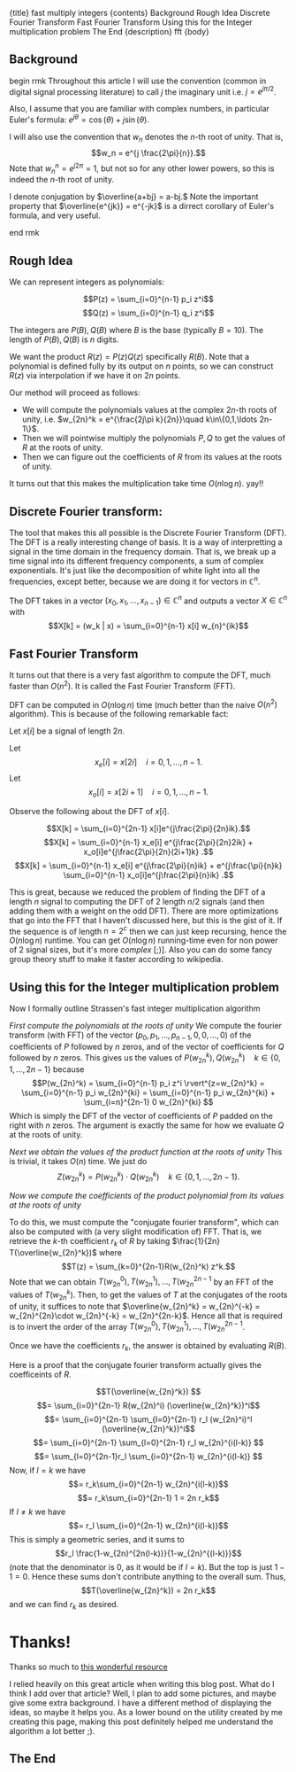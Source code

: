 {title}
fast multiply integers
{contents}
Background
Rough Idea
Discrete Fourier Transform
Fast Fourier Transform
Using this for the Integer multiplication problem
The End
{description}
fft
{body}


## Background

begin rmk 
Throughout this article I will use the convention (common in digital signal processing literature) to call $j$ the imaginary unit i.e. $j = e^{j \pi/2}$.

Also, I assume that you are familiar with complex numbers, in particular Euler's formula: 
$e^{j \theta} = \cos(\theta) + j\sin(\theta)$.

I will also use the convention that $w_{n}$ denotes the $n$-th root of unity. That is, 
$$w_n = e^{j \frac{2\pi}{n}}.$$
Note that $w_n^n = e^{j 2 \pi} = 1$, but not so for any other lower powers, so this is indeed the $n$-th root of unity.

I denote conjugation by $\overline{a+bj} = a-bj.$ Note the important property
that $\overline{e^{jk}} = e^{-jk}$ is a dirrect corollary of Euler's formula,
and very useful.

end rmk

## Rough Idea
We can represent integers as polynomials:

$$P(z) = \sum_{i=0}^{n-1} p_i z^i$$
$$Q(z) = \sum_{i=0}^{n-1} q_i z^i$$

The integers are $P(B), Q(B)$ where $B$ is the base (typically $B=10$).
The length of $P(B), Q(B)$ is $n$ digits.

We want the product $R(z) = P(z) Q(z)$ specifically $R(B)$.
Note that a polynomial is defined fully by its output on $n$ points, so we can construct $R(z)$ via interpolation if we have it on $2n$ points.

Our method will proceed as follows:

- We will compute the polynomials values at the complex $2n$-th roots of unity, i.e. $w_{2n}^k = e^{\frac{2j\pi k}{2n}}\quad k\in\{0,1,\ldots 2n-1\}$.
- Then we will pointwise multiply the polynomials $P,Q$ to get the values of $R$ at the roots of unity. 
- Then we can figure out the coefficients of $R$ from its values at the roots of unity. 

It turns out that this makes the multiplication take time $O(n \log n)$. yay!!

## Discrete Fourier transform:
The tool that makes this all possible is the Discrete Fourier Transform (DFT). The DFT is a really interesting change of basis. 
It is a way of interpretting a signal in the time domain in the frequency domain. 
That is, we break up a time signal into its different frequency components, a sum of complex exponentials.
It's just like the decomposition of white light into all the frequencies, except better, because we are doing it for vectors in $\mathbb{C}^n$.

The DFT takes in a vector $(x_0,x_1,\ldots, x_{n-1}) \in \mathbb{C}^n$ and outputs a vector $X \in \mathbb{C}^n$ with 
$$X[k] = (w_k | x) = \sum_{i=0}^{n-1} x[i] w_{n}^{ik}$$

## Fast Fourier Transform
It turns out that there is a very fast algorithm to compute the DFT, much faster than $O(n^2)$. It is called the Fast Fourier Transform (FFT).

DFT can be computed in $O(n\log n)$ time (much better than the naive $O(n^2)$ algorithm).
This is because of the following remarkable fact:

Let $x[i]$ be a signal of length $2n$. 

Let $$x_e[i] = x[2i]\quad i=0,1,\ldots, n-1.$$
Let $$x_o[i] = x[2i+1]\quad i=0,1,\ldots, n-1.$$

Observe the following about the DFT of $x[i]$.

$$X[k] = \sum_{i=0}^{2n-1} x[i]e^{j\frac{2\pi}{2n}ik}.$$
$$X[k] = \sum_{i=0}^{n-1} x_e[i] e^{j\frac{2\pi}{2n}2ik} + x_o[i]e^{j\frac{2\pi}{2n}(2i+1)k} .$$
$$X[k] = \sum_{i=0}^{n-1} x_e[i] e^{j\frac{2\pi}{n}ik} + e^{j\frac{\pi}{n}k} \sum_{i=0}^{n-1} x_o[i]e^{j\frac{2\pi}{n}ik} .$$

This is great, because we reduced the problem of finding the DFT of a length $n$ signal to computing the DFT of $2$ length $n/2$ signals (and then adding them with a weight on the odd DFT).
There are more optimizations that go into the FFT that I haven't discussed here, but this is the gist of it.
If the sequence is of length $n = 2^c$ then we can just keep recursing, hence the $O(n \log n)$ runtime.
You can get $O(n \log n)$ running-time even for non power of $2$ signal sizes, but it's more _complex_ [;)].
Also you can do some fancy group theory stuff to make it faster according to wikipedia.

## Using this for the Integer multiplication problem

Now I formally outline Strassen's fast integer multiplication algorithm

*First compute the polynomials at the roots of unity*
We compute the fourier transform (with FFT) of the vector $(p_0, p_1, \ldots, p_{n-1},0,0,\ldots,0)$ of the coefficients of $P$ followed by $n$ zeros, and of the vector of coefficients for $Q$ followed by $n$ zeros.
This gives us the values of $P(w_{2n}^k),Q(w_{2n}^k) \quad k \in \{0,1,\ldots,2n-1\}$ because 
$$P(w_{2n}^k) = \sum_{i=0}^{n-1} p_i z^i \rvert^{z=w_{2n}^k} =
\sum_{i=0}^{n-1} p_i w_{2n}^{ki} = \sum_{i=0}^{n-1} p_i w_{2n}^{ki} +
\sum_{i=n}^{2n-1} 0 w_{2n}^{ki} $$
Which is simply the DFT of the vector of coefficients of $P$ padded on the right with $n$ zeros.
The argument is exactly the same for how we evaluate $Q$ at the roots of unity.

*Next we obtain the values of the product function at the roots of unity*
This is trivial, it takes $O(n)$ time. We just do 
$$Z(w_{2n}^k) = P(w_{2n}^k) \cdot Q(w_{2n}^k) \quad k \in \{0,1,\ldots, 2n-1\}.$$

*Now we compute the coefficients of the product polynomial from its values at the roots of unity*

To do this, we must compute the "conjugate fourier transform", which can also be computed with (a very slight modification of) FFT.
That is, we retrieve the $k$-th coefficient $r_k$ of $R$ by taking 
$\frac{1}{2n} T(\overline{w_{2n}^k})$ where $$T(z) = \sum_{k=0}^{2n-1}R(w_{2n}^k) z^k.$$
Note that we can obtain $T(w_{2n}^0),T(w_{2n}^1),\ldots,T(w_{2n}^{2n-1}$ by an
FFT of the values of $T(w_{2n}^k)$. Then, to get the values of $T$ at the
conjugates of the roots of unity, it suffices to note that
$\overline{w_{2n}^k} = w_{2n}^{-k} = w_{2n}^{2n}\cdot w_{2n}^{-k} =
w_{2n}^{2n-k}$. Hence all that is required is to invert the order of the array
$T(w_{2n}^0),T(w_{2n}^1),\ldots,T(w_{2n}^{2n-1}$.

Once we have the coefficients $r_k$, the answer is obtained by evaluating $R(B)$.

Here is a proof that the conjugate fourier transform actually gives the coefficeints of $R$.

$$T(\overline{w_{2n}^k}) $$
$$= \sum_{i=0}^{2n-1} R(w_{2n}^i) (\overline{w_{2n}^k})^i$$
$$= \sum_{i=0}^{2n-1} \sum_{l=0}^{2n-1} r_l (w_{2n}^i)^l (\overline{w_{2n}^k})^i$$
$$= \sum_{i=0}^{2n-1} \sum_{l=0}^{2n-1} r_l w_{2n}^{i(l-k)} $$
$$= \sum_{l=0}^{2n-1}r_l \sum_{i=0}^{2n-1} w_{2n}^{i(l-k)} $$
Now, if $l=k$ we have
$$= r_k\sum_{i=0}^{2n-1}  w_{2n}^{i(l-k)}$$
$$= r_k\sum_{i=0}^{2n-1} 1 = 2n r_k$$
If $l\neq k$ we have
$$= r_l \sum_{i=0}^{2n-1} w_{2n}^{i(l-k)}$$
This is simply a geometric series, and it sums to 
$$r_l \frac{1-w_{2n}^{2n(l-k)}}{1-w_{2n}^{(l-k)}}$$
(note that the denominator is $0$, as it would be if $l=k$).
But the top is just $1-1 = 0$. Hence these sums don't contribute anything to the overall sum.
Thus,
$$T(\overline{w_{2n}^k}) = 2n r_k$$
and we can find $r_k$ as desired.


# Thanks!

Thanks so much to [this wonderful resource](http://numbers.computation.free.fr/Constants/Algorithms/fft.html)

I relied heavily on this great article when writing this blog post. What do I think I add over that article? Well, I plan to add some pictures, and maybe give some extra background. I have a different method of displaying the ideas, so maybe it helps you. As a lower bound on the utility created by me creating this page, making this post definitely helped me understand the algorithm a lot better ;).

## The End

